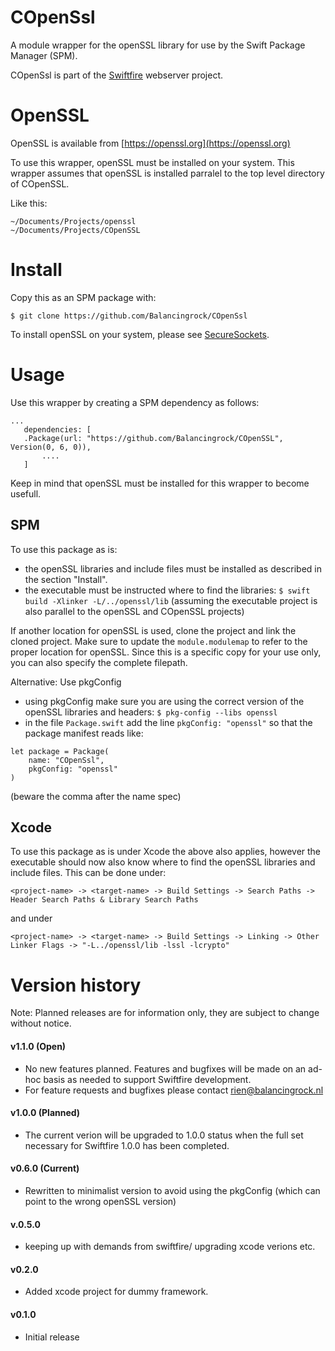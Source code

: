 # COpenSsl

A module wrapper for the openSSL library for use by the Swift Package Manager (SPM).

COpenSsl is part of the [Swiftfire](http://swiftfire.nl) webserver project.

# OpenSSL

OpenSSL is available from [https://openssl.org](https://openssl.org)

To use this wrapper, openSSL must be installed on your system. This wrapper assumes that openSSL is installed parralel to the top level directory of COpenSSL.

Like this:

    ~/Documents/Projects/openssl
    ~/Documents/Projects/COpenSSL

# Install

Copy this as an SPM package with:
    
    $ git clone https://github.com/Balancingrock/COpenSsl


To install openSSL on your system, please see [SecureSockets](https://github.com/Balancingrock/SecureSockets).

# Usage

Use this wrapper by creating a SPM dependency as follows:

    ...
       dependencies: [
       .Package(url: "https://github.com/Balancingrock/COpenSSL", Version(0, 6, 0)),
           ....
       ]

Keep in mind that openSSL must be installed for this wrapper to become usefull.

## SPM

To use this package as is:

- the openSSL libraries and include files must be installed as described in the section "Install".
- the executable must be instructed where to find the libraries: `$ swift build -Xlinker -L/../openssl/lib` (assuming the executable project is also parallel to the openSSL and COpenSSL projects)

If another location for openSSL is used, clone the project and link the cloned project. Make sure to update the `module.modulemap` to refer to the proper location for openSSL. Since this is a specific copy for your use only, you can also specify the complete filepath.

Alternative: Use pkgConfig

- using pkgConfig make sure you are using the correct version of the openSSL libraries and headers: `$ pkg-config --libs openssl`
- in the file `Package.swift` add the line `pkgConfig: "openssl"` so that the package manifest reads like:

~~~    
let package = Package(
    name: "COpenSsl",
    pkgConfig: "openssl"
)
~~~    
(beware the comma after the name spec)

## Xcode

To use this package as is under Xcode the above also applies, however the executable should now also know where to find the openSSL libraries and include files. This can be done under:

`<project-name> -> <target-name> -> Build Settings -> Search Paths -> Header Search Paths & Library Search Paths`

and under

`<project-name> -> <target-name> -> Build Settings -> Linking -> Other Linker Flags -> "-L../openssl/lib -lssl -lcrypto"`

# Version history

Note: Planned releases are for information only, they are subject to change without notice.

#### v1.1.0 (Open)

- No new features planned. Features and bugfixes will be made on an ad-hoc basis as needed to support Swiftfire development.
- For feature requests and bugfixes please contact rien@balancingrock.nl

#### v1.0.0 (Planned)

- The current verion will be upgraded to 1.0.0 status when the full set necessary for Swiftfire 1.0.0 has been completed.

#### v0.6.0 (Current)

- Rewritten to minimalist version to avoid using the pkgConfig (which can point to the wrong openSSL version)

#### v.0.5.0

- keeping up with demands from swiftfire/ upgrading xcode verions etc.

#### v0.2.0

- Added xcode project for dummy framework.

#### v0.1.0

- Initial release
